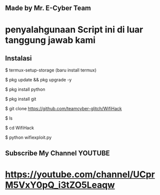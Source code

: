 ## Made by Mr. E-Cyber Team
# penyalahgunaan Script ini di luar tanggung jawab kami

## Instalasi

$ termux-setup-storage (baru install termux)

$ pkg update && pkg upgrade -y

$ pkg install python

$ pkg install git

$ git clone https://github.com/teamcyber-glitch/WifiHack

$ ls

$ cd WifiHack

$ python wifiexploit.py

## Subscribe My Channel YOUTUBE
# https://youtube.com/channel/UCprM5VxY0pQ_i3tZO5Leaqw
